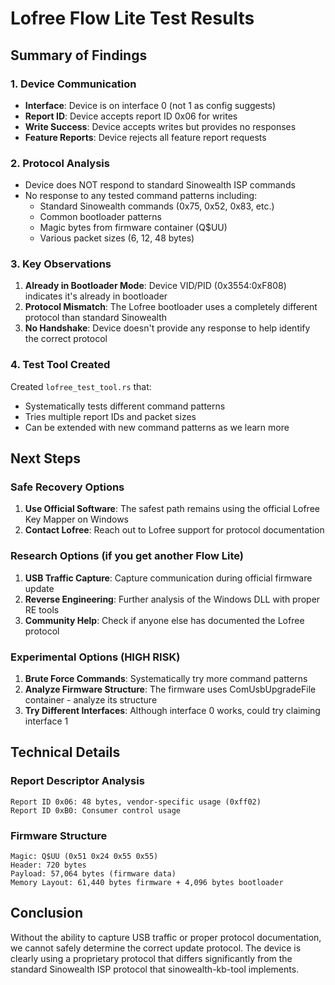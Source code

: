 # Lofree Flow Lite Test Results

## Summary of Findings

### 1. Device Communication
- **Interface**: Device is on interface 0 (not 1 as config suggests)
- **Report ID**: Device accepts report ID 0x06 for writes
- **Write Success**: Device accepts writes but provides no responses
- **Feature Reports**: Device rejects all feature report requests

### 2. Protocol Analysis
- Device does NOT respond to standard Sinowealth ISP commands
- No response to any tested command patterns including:
  - Standard Sinowealth commands (0x75, 0x52, 0x83, etc.)
  - Common bootloader patterns
  - Magic bytes from firmware container (Q$UU)
  - Various packet sizes (6, 12, 48 bytes)

### 3. Key Observations
1. **Already in Bootloader Mode**: Device VID/PID (0x3554:0xF808) indicates it's already in bootloader
2. **Protocol Mismatch**: The Lofree bootloader uses a completely different protocol than standard Sinowealth
3. **No Handshake**: Device doesn't provide any response to help identify the correct protocol

### 4. Test Tool Created
Created `lofree_test_tool.rs` that:
- Systematically tests different command patterns
- Tries multiple report IDs and packet sizes
- Can be extended with new command patterns as we learn more

## Next Steps

### Safe Recovery Options
1. **Use Official Software**: The safest path remains using the official Lofree Key Mapper on Windows
2. **Contact Lofree**: Reach out to Lofree support for protocol documentation

### Research Options (if you get another Flow Lite)
1. **USB Traffic Capture**: Capture communication during official firmware update
2. **Reverse Engineering**: Further analysis of the Windows DLL with proper RE tools
3. **Community Help**: Check if anyone else has documented the Lofree protocol

### Experimental Options (HIGH RISK)
1. **Brute Force Commands**: Systematically try more command patterns
2. **Analyze Firmware Structure**: The firmware uses ComUsbUpgradeFile container - analyze its structure
3. **Try Different Interfaces**: Although interface 0 works, could try claiming interface 1

## Technical Details

### Report Descriptor Analysis
```
Report ID 0x06: 48 bytes, vendor-specific usage (0xff02)
Report ID 0xB0: Consumer control usage
```

### Firmware Structure
```
Magic: Q$UU (0x51 0x24 0x55 0x55)
Header: 720 bytes
Payload: 57,064 bytes (firmware data)
Memory Layout: 61,440 bytes firmware + 4,096 bytes bootloader
```

## Conclusion

Without the ability to capture USB traffic or proper protocol documentation, we cannot safely determine the correct update protocol. The device is clearly using a proprietary protocol that differs significantly from the standard Sinowealth ISP protocol that sinowealth-kb-tool implements.